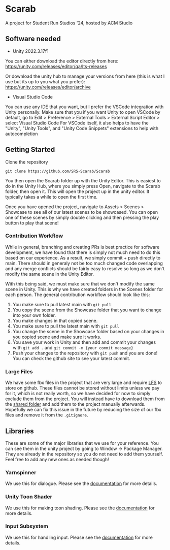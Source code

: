 # Scarab
A project for Student Run Studios '24, hosted by ACM Studio

## Software needed
- Unity 2022.3.17f1

You can either download the editor directly from here:
https://unity.com/releases/editor/qa/lts-releases

Or download the unity hub to manage your versions from here (this is what I use but its up to you what you prefer):
https://unity.com/releases/editor/archive

- Visual Studio Code

You can use any IDE that you want, but I prefer the VSCode integration with Unity personally.
Make sure that you if you want Unity to open VSCode by default, go to Edit > Preference > External Tools > External Script Editor > select Visual Studio Code
For VSCode itself, it also helps to have the "Unity", "Unity Tools", and "Unity Code Snippets" extensions to help with autocompletion

## Getting Started
Clone the repository
```
git clone https://github.com/SRS-Scarab/Scarab
```
You then open the Scarab folder up with the Unity Editor. This is easiest to do in the Unity Hub, where you simply press Open, navigate to the Scarab folder, then open it. This will open the project up in the unity editor. It typically takes a while to open the first time.

Once you have opened the project, navigate to Assets > Scenes > Showcase to see all of our latest scenes to be showcased. You can open one of these scenes by simply double clicking and then pressing the play button to play that scene!

### Contribution Workflow
While in general, branching and creating PRs is best practice for software development, we have found that there is simply not much need to do this based on our experience. As a result, we simply commit + push directly to main. There should in generaly not be too much changed code overlapping and any merge conflicts should be fairly easy to resolve so long as we don't modify the same scene in the Unity Editor.

With this being said, we must make sure that we don't modify the same scene in Unity. This is why we have created folders in the Scenes folder for each person. The general contribution workflow should look like this:
1. You make sure to pull latest main with `git pull`
2. You copy the scene from the Showcase folder that you want to change into your own folder.
3. You make changes in that copied scene.
4. You make sure to pull the latest main with `git pull`
5. You change the scene in the Showcase folder based on your changes in you copied scene and make sure it works.
6. You save your work in Unity and then add and commit your changes with `git add .` and `git commit -m {your commit message}`
7. Push your changes to the repository with `git push` and you are done! You can check the github site to see your latest commit.

### Large Files
We have some fbx files in the project that are very large and require [LFS](https://docs.github.com/en/repositories/working-with-files/managing-large-files/about-large-files-on-github) to store on github. These files cannot be stored without limits unless we pay for it, which is not really worth, so we have decided for now to simply exclude them from the project. You will instead have to download them from the [shared folder](https://drive.google.com/drive/folders/1Q7_In3082NgcwwA1P7zGd9sCWOmkWYkN) and add them to the project manually afterwards. Hopefully we can fix this issue in the future by reducing the size of our fbx files and remove it from the `.gitignore`.

## Libraries
These are some of the major libraries that we use for your reference. You can see them in the unity project by going to Window -> Package Manager. They are already in the repository so you do not need to add them yourself. Feel free to add any new ones as needed though!
### Yarnspinner
We use this for dialogue. Please see the [documentation](https://docs.yarnspinner.dev/) for more details.
### Unity Toon Shader
We use this for making toon shading. Please see the [documentation](https://docs.unity3d.com/Packages/com.unity.toonshader@0.10/manual/index.html) for more details.
### Input Subsystem
We use this for handling input. Please see the [documentation](https://docs.unity3d.com/Packages/com.unity.inputsystem@1.7/manual/index.html) for more details.
